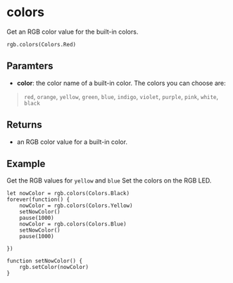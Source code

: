 # colors

Get an RGB color value for the built-in colors.

```sig
rgb.colors(Colors.Red)
```

## Paramters

* **color**: the color name of a built-in color. The colors you can choose are:
> `red`, `orange`, `yellow`, `green`, `blue`, `indigo`, `violet`, `purple`, `pink`, `white`, `black`

## Returns

* an RGB color value for a built-in color.

## Example

Get the RGB values for `yellow` and `blue` Set the colors on the RGB LED.

```blocks
let nowColor = rgb.colors(Colors.Black)
forever(function() {
    nowColor = rgb.colors(Colors.Yellow)
    setNowColor()
    pause(1000)
    nowColor = rgb.colors(Colors.Blue)
    setNowColor()
    pause(1000)

})

function setNowColor() {
    rgb.setColor(nowColor)
}
```